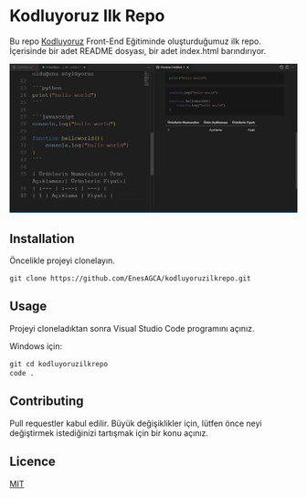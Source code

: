 # Kodluyoruz Ilk Repo
Bu repo [Kodluyoruz](https://kodluyoruz.org/) Front-End Eğitiminde oluşturduğumuz ilk repo. İçerisinde bir adet README dosyası, bir adet index.html barındırıyor.

![fotoğraf](readme1.png)

## Installation
Öncelikle projeyi clonelayın.

```
git clone https://github.com/EnesAGCA/kodluyoruzilkrepo.git
``` 
## Usage
Projeyi cloneladıktan sonra Visual Studio Code programını açınız.

Windows için:
```
git cd kodluyoruzilkrepo
code .
```
## Contributing
Pull requestler kabul edilir. Büyük değişiklikler için, lütfen önce neyi değiştirmek istediğinizi tartışmak için bir konu açınız.
## Licence
[MIT](https://choosealicense.com/licenses/mit/)